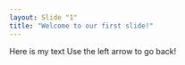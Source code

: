 ```yaml
---
layout: Slide "1"
title: "Welcome to our first slide!"
---
```

Here is my text
Use the left arrow to go back!

